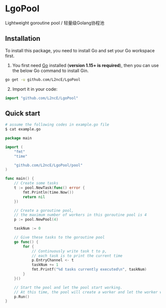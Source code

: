 # LgoPool

Lightweight goroutine pool / 轻量级Golang协程池

## Installation

To install this package, you need to install Go and set your Go workspace first.

1. You first need [Go](https://golang.org/) installed (**version 1.15+ is required**), then you can use the below Go command to install Gin.

```sh
go get -u github.com/L2ncE/LgoPool
```

2. Import it in your code:

```go
import "github.com/L2ncE/LgoPool"
```

## Quick start

```sh
# assume the following codes in example.go file
$ cat example.go
```

```go
package main

import (
	"fmt"
	"time"

	"github.com/L2ncE/LgoPool/pool"
)

func main() {
	// Create some tasks
	t := pool.NewTask(func() error {
		fmt.Println(time.Now())
		return nil
	})

	// Create a goroutine pool,
	// the maximum number of workers in this goroutine pool is 4
	p := pool.NewPool(4)

	taskNum := 0

	// Give these tasks to the goroutine pool
	go func() {
		for {
			// Continuously write task t to p,
			// each task is to print the current time
			p.EntryChannel <- t
			taskNum += 1
			fmt.Printf("%d tasks currently executed\n", taskNum)
		}
	}()

	// Start the pool and let the pool start working.
	// At this time, the pool will create a worker and let the worker work
	p.Run()
}
```